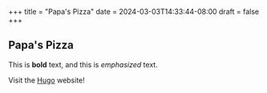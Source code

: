 +++
title = "Papa's Pizza"
date = 2024-03-03T14:33:44-08:00
draft = false
+++

## Papa's Pizza

This is **bold** text, and this is _emphasized_ text.

Visit the [Hugo](https://gohugo.io) website!
